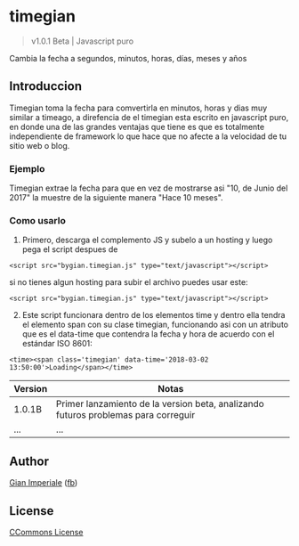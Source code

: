 # timegian

> v1.0.1 Beta | Javascript puro

Cambia la fecha a segundos, minutos, horas, días, meses y años

## Introduccion

Timegian toma la fecha para comvertirla en minutos, horas y dias muy similar a timeago, a direfencia de el timegian esta escrito en javascript puro, en donde una de las grandes ventajas  que tiene es que es totalmente independiente de framework lo que hace que no afecte a la velocidad de tu sitio web o blog.

### Ejemplo

Timegian extrae la fecha para que en vez de mostrarse asi "10, de Junio del 2017" la muestre de la siguiente manera "Hace 10 meses".

### Como usarlo
1. Primero, descarga el complemento JS y subelo a un hosting y luego pega el script despues de </head>

```
<script src="bygian.timegian.js" type="text/javascript"></script>
```
si no tienes algun hosting para subir el archivo puedes usar este:

```
<script src="bygian.timegian.js" type="text/javascript"></script>
```

2. Este script funcionara dentro de los elementos time y dentro ella tendra el elemento span con su clase timegian, funcionando asi con un atributo que es el data-time que contendra la fecha y hora de acuerdo con el estándar ISO 8601:

```
<time><span class='timegian' data-time='2018-03-02 13:50:00'>Loading</span></time>
```

| Version | Notas                                                                                |
|---------|--------------------------------------------------------------------------------------|
|  1.0.1B | Primer lanzamiento de la version beta, analizando futuros problemas para correguir   |
|     ... | ...                                                                                  |

## Author

[Gian Imperiale](https://bygian.com) ([fb](https://fb.com/gianfranco.imperialevivas))

## License

[CCommons License](http://creativecommons.org/licenses/by-nc/4.0/)
